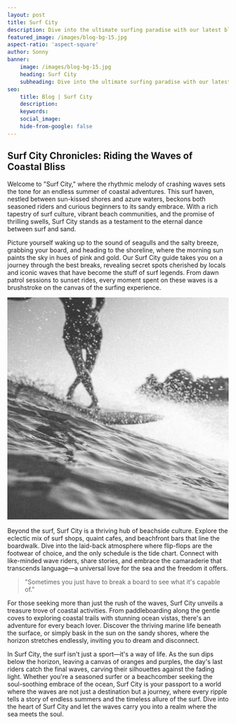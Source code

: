 ```yaml
---
layout: post
title: Surf City
description: Dive into the ultimate surfing paradise with our latest blog post on Sumbawa. Discover the pristine beaches, crystal-clear waves, and vibrant surf culture that make this coastal haven a must-visit for surf enthusiasts. Whether you're a seasoned pro or a beginner catching your first wave, our guide will take you through the best surf spots, local hotspots, and tips for an unforgettable surfing experience in Sumbawa. Grab your board and join us on a virtual ride through the sun-soaked waves of this surfers' haven!
featured_image: /images/blog-bg-15.jpg
aspect-ratio: 'aspect-square'
author: Sonny
banner:
    image: /images/blog-bg-15.jpg
    heading: Surf City
    subheading: Dive into the ultimate surfing paradise with our latest blog post on Sumbawa. Discover the pristine beaches, crystal-clear waves, and vibrant surf culture that make this coastal haven a must-visit for surf enthusiasts. Whether you're a seasoned pro or a beginner catching your first wave, our guide will take you through the best surf spots, local hotspots, and tips for an unforgettable surfing experience in Sumbawa. Grab your board and join us on a virtual ride through the sun-soaked waves of this surfers' haven!
seo: 
    title: Blog | Surf City
    description: 
    keywords: 
    social_image: 
    hide-from-google: false
---
```


## Surf City Chronicles: Riding the Waves of Coastal Bliss


Welcome to "Surf City," where the rhythmic melody of crashing waves sets the tone for an endless summer of coastal adventures. This surf haven, nestled between sun-kissed shores and azure waters, beckons both seasoned riders and curious beginners to its sandy embrace. With a rich tapestry of surf culture, vibrant beach communities, and the promise of thrilling swells, Surf City stands as a testament to the eternal dance between surf and sand.


Picture yourself waking up to the sound of seagulls and the salty breeze, grabbing your board, and heading to the shoreline, where the morning sun paints the sky in hues of pink and gold. Our Surf City guide takes you on a journey through the best breaks, revealing secret spots cherished by locals and iconic waves that have become the stuff of surf legends. From dawn patrol sessions to sunset rides, every moment spent on these waves is a brushstroke on the canvas of the surfing experience.

<img src="/images/blog-bg-15.jpg" class="">

Beyond the surf, Surf City is a thriving hub of beachside culture. Explore the eclectic mix of surf shops, quaint cafes, and beachfront bars that line the boardwalk. Dive into the laid-back atmosphere where flip-flops are the footwear of choice, and the only schedule is the tide chart. Connect with like-minded wave riders, share stories, and embrace the camaraderie that transcends language—a universal love for the sea and the freedom it offers.


>"Sometimes you just have to break a board to see what it's capable of."

For those seeking more than just the rush of the waves, Surf City unveils a treasure trove of coastal activities. From paddleboarding along the gentle coves to exploring coastal trails with stunning ocean vistas, there's an adventure for every beach lover. Discover the thriving marine life beneath the surface, or simply bask in the sun on the sandy shores, where the horizon stretches endlessly, inviting you to dream and disconnect.

In Surf City, the surf isn't just a sport—it's a way of life. As the sun dips below the horizon, leaving a canvas of oranges and purples, the day's last riders catch the final waves, carving their silhouettes against the fading light. Whether you're a seasoned surfer or a beachcomber seeking the soul-soothing embrace of the ocean, Surf City is your passport to a world where the waves are not just a destination but a journey, where every ripple tells a story of endless summers and the timeless allure of the surf. Dive into the heart of Surf City and let the waves carry you into a realm where the sea meets the soul.